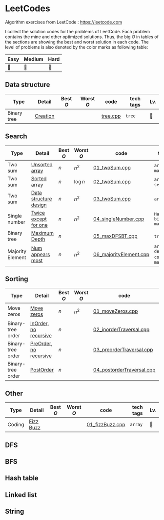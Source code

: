 # LeetCodes
Algorithm exercises from LeetCode  : https://leetcode.com

I collect the solution codes for the problems of LeetCode. Each problem contains the mine and other optimized solutions. Thus, the big $O$ in tables of the sections are showing the best and worst solution in each code. The level of problems is also denoted by the color marks as following table: 

| Easy | Medium | Hard |
| --- | --- | --- |
| :large_blue_circle: | :large_orange_diamond: | :red_circle: | 

## Data structure
| Type | Detail | Best $O$ | Worst $O$ | code | tech tags | Lv. |
| --- | --- | --- | --- | --- | --- | --- |
| Binary tree | [Creation](https://www.geeksforgeeks.org/construct-complete-binary-tree-given-array/) | | | [tree.cpp](dataStructure/tree.cpp) | `tree` | :large_blue_circle: | 

## Search

| Type | Detail | Best $O$ | Worst $O$ | code | tech tags | Lv. |
| --- | --- | --- | --- | --- | --- | --- |
| Two sum | [Unsorted array](https://leetcode.com/articles/two-sum/)  | $n$ | $n^2$  | [01_twoSum.cpp](search/01_twoSum.cpp) | `array` `Hash map`| :large_blue_circle: |
| Two sum | [Sorted array](https://leetcode.com/problems/two-sum-ii-input-array-is-sorted/description/)  | $n$ | $\log n$  | [02_twoSum.cpp](search/02_twoSum.cpp) | `array` `binary search`| :large_blue_circle: | 
| Two sum | [Data structure design](http://www.cnblogs.com/grandyang/p/5184143.html)  | $n$ | $n^2$  | [03_twoSum.cpp](search/03_twoSum.cpp) | `array` `class`| :large_blue_circle: | 
| Single number | [Twice except for one](https://leetcode.com/articles/single-number/)  | $n$ | $n^2$  | [04_singleNumber.cpp](search/04_singleNumber.cpp) | `Hash table` `bit manipulation`| :large_blue_circle: | 
| Binary tree | [Maximum Depth](https://leetcode.com/articles/single-number/)  | $n$ |  | [05_maxDFSBT.cpp](search/05_maxDFSBT.cpp) | `tree` `BFS` `DFS`| :large_blue_circle: |
| Majority Element | [Num appears most](https://leetcode.com/articles/majority-element/) | $n$ | $n^2$ | [06_majorityElement.cpp](search/06_majorityElement.cpp) | `array` `devide-and-counter` `bit manipulation` | :large_blue_circle: |

## Sorting
| Type | Detail | Best $O$ | Worst $O$ | code | tech tags | Lv. |
| --- | --- | --- | --- | --- | --- | --- |
| Move zeros | [Move zeros](https://leetcode.com/articles/move-zeroes/)  | $n$ | $n^2$  | [01_moveZeros.cpp](sorting/01_moveZeros.cpp) | `array` `two pointer`| :large_blue_circle: |
| Binary-tree order | [InOrder, no recursive](https://leetcode.com/articles/binary-tree-inorder-traversal/)  | $n$ |  | [02_inorderTraversal.cpp](sorting/02_inorderTraversal.cpp) | `stack` `tree`| :large_orange_diamond: |
| Binary-tree order | [PreOrder, no recursive](https://leetcode.com/problems/binary-tree-preorder-traversal)  | $n$ |  | [03_preorderTraversal.cpp](sorting/03_preorderTraversal.cpp) | `stack` `tree`| :large_orange_diamond: |
| Binary-tree order | [PostOrder](https://leetcode.com/problems/binary-tree-postorder-traversal)  | $n$ |  | [04_postorderTraversal.cpp](sorting/04_postorderTraversal.cpp) | `array` `tree`| :red_circle: |

## Other
| Type | Detail | Best $O$ | Worst $O$ | code | tech tags | Lv. |
| --- | --- | --- | --- | --- | --- | --- |
| Coding | [Fizz Buzz](https://leetcode.com/problems/fizz-buzz/description/) | | | [01_fizzBuzz.cpp](other/01_fizzBuzz.cpp) | `array` | :large_blue_circle: |

## DFS
## BFS
## Hash table

## Linked list
## String


